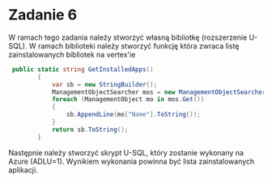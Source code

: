 # Zadanie 6

W ramach tego zadania należy stworzyć własną bibliotkę (rozszerzenie U-SQL). W ramach biblioteki należy stworzyć funkcję która zwraca listę zainstalowanych bibliotek na vertex'ie 

```c#
 public static string GetInstalledApps()
        {
            var sb = new StringBuilder();
            ManagementObjectSearcher mos = new ManagementObjectSearcher("SELECT * FROM Win32_Product");
            foreach (ManagementObject mo in mos.Get())
            {
                sb.AppendLine(mo["Name"].ToString());
            }
            return sb.ToString();
        }
```

Następnie należy stworzyć skrypt U-SQL, który zostanie wykonany na Azure (ADLU=1). Wynikiem wykonania powinna być lista zainstalowanych aplikacji.